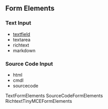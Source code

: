 ## Form Elements
### Text Input

* [textfield](formelement/textfield.md)
* textarea
* richtext
* markdown

### Source Code Input
* html
* cmdl
* sourcecode





TextFormElements
SourceCodeFormElements
RichtextTinyMCEFormElements
